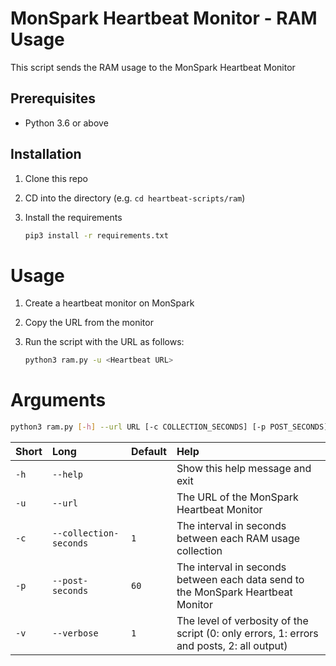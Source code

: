 # MonSpark Heartbeat Monitor - RAM Usage

This script sends the RAM usage to the MonSpark Heartbeat Monitor

## Prerequisites

- Python 3.6 or above

## Installation

1.  Clone this repo
2.  CD into the directory (e.g. `cd heartbeat-scripts/ram`)
3.  Install the requirements

    ```bash
    pip3 install -r requirements.txt
    ```

# Usage

1.  Create a heartbeat monitor on MonSpark
2.  Copy the URL from the monitor
3.  Run the script with the URL as follows:

    ```bash
    python3 ram.py -u <Heartbeat URL>
    ```

# Arguments

```bash
python3 ram.py [-h] --url URL [-c COLLECTION_SECONDS] [-p POST_SECONDS] [-v]
```

| Short | Long             | Default | Help                                                                                      |
| :---- | :--------------- | :------ | :---------------------------------------------------------------------------------------- |
| `-h`  | `--help`         |         | Show this help message and exit                                                           |
| `-u`  | `--url`          |         | The URL of the MonSpark Heartbeat Monitor                                                 |
| `-c`  | `--collection-seconds`  | `1`     | The interval in seconds between each RAM usage collection                                 |
| `-p`  | `--post-seconds` | `60`    | The interval in seconds between each data send to the MonSpark Heartbeat Monitor          |
| `-v`  | `--verbose`      | `1`     | The level of verbosity of the script (0: only errors, 1: errors and posts, 2: all output) |
